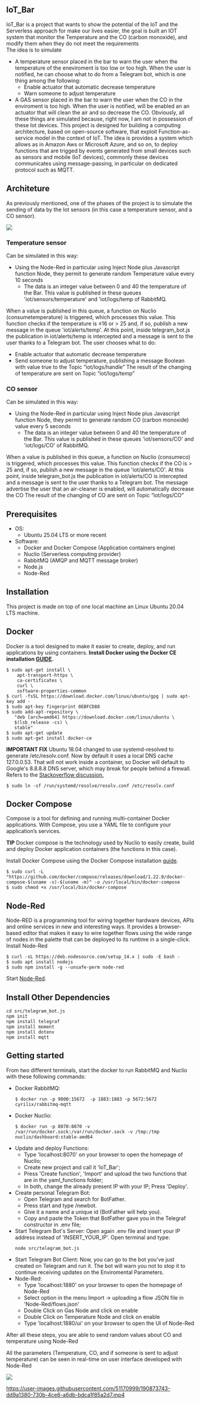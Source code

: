 ## IoT_Bar
IoT_Bar is a project that wants to show the potential of the IoT and the Serverless approach for make our lives easier, the goal is built an IOT system that monitor the Temperature and the CO (carbon monoxide), and modify them when they do not meet the requirements <br/>
The idea is to simulate 
 * A temperature sensor placed in the bar to warn the user when the temperature of the eneviroment is too low or too high. When the user is notified, he can choose        what to do from a Telegram bot, which is one thing among the following:
    * Enable actuator that automatic decrease temperature
    * Warn someone to adjust temperature
  * A GAS sensor placed in the bar to warn the user when the CO in the enviroment is too high. When the user is notified, will be enabled an an actuator that will         clean the air and so decrease the CO.
Obviously, all these things are simulated because, right now, I am not in possession of these Iot devices.
This project is designed for building a computing architecture, based on open-source software, that exploit Function-as-service model in the context of IoT. The idea is provides a system which allows as in Amazon Aws or Microsoft Azure, and so on, to deploy functions that are trigged by events generated from small devices such as sensors and mobile (IoT devices), commonly these devices communicates using message-passing, in particular on dedicated protocol such as MQTT.<br/>
## Architeture
As previously mentioned, one of the phases of the project is to simulate the sending of data by the Iot sensors (in this case a temperature sensor, and a CO sensor).

<img src="https://github.com/JVALPASS/IoT_Bar/blob/main/doc/architeture_IoT_Bar.png"></br>

### Temperature sensor 
Can be simulated in this way:
  * Using the Node-Red in particular using Inject Node plus Javascript function Node, they permit to generate random Temperature value every 10 seconds
     *  The data is an integer value between 0 and 40 the temperature of the Bar. This value is published in these queues 'iot/sensors/temperature' and 'iot/logs/temp          of RabbitMQ.
     
When a value is published in this queue, a function on Nuclio (consumetemperature) is triggered, which processes this value. This function checks if the temperature is ≤16 or > 25 and, if so, publish a new message in the queue 'iot/alerts/temp'.
At this point, inside telegram_bot.js the publication in iot/alerts/temp is intercepted and a message is sent to the user thanks to a Telegram bot.
The user chooses what to do:
 * Enable actuator that automatic decrease temperature
 * Send someone to adjust temperature, publishing a message Boolean with value true to the Topic “iot/logs/handle”
The result of the changing of temperature are sent on Topic “iot/logs/temp”
### CO sensor 
Can be simulated in this way:
  * Using the Node-Red in particular using Inject Node plus Javascript function Node, they permit to generate random CO (carbon monoxide) value every 5 seconds
     *  The data is an integer value between 0 and 40 the temperature of the Bar. This value is published in these queues 'iot/sensors/CO' and 'iot/logs/CO'                   of RabbitMQ.
   
When a value is published in this queue, a function on Nuclio (consumeco) is triggered, which processes this value. This function checks if the CO is > 25 and, if so, publish a new message in the queue 'iot/alerts/CO'.
At this point, inside telegram_bot.js the publication in iot/alerts/CO is intercepted and a message is sent to the user thanks to a Telegram bot.
The message advertise the user that an air-cleaner is enabled, will automatically decrease the CO
The result of the changing of CO are sent on Topic “iot/logs/CO”

## Prerequisites
* OS:
    * Ubuntu 25.04 LTS or more recent
* Software:
    * Docker and Docker Compose (Application containers engine)
    * Nuclio (Serverless computing provider)
    * RabbitMQ (AMQP and MQTT message broker)
    * Node.js
    * Node-Red
## Installation
This project is made on top of one local machine an Linux Ubuntu 20.04 LTS machine.
## Docker
Docker is a tool designed to make it easier to create, deploy, and run applications by using containers.
**Install Docker using the Docker CE installation [GUIDE](https://docs.docker.com/engine/install/ubuntu/).**<br/>
```$ sudo apt-get update
$ sudo apt-get install \
    apt-transport-https \
    ca-certificates \
    curl \
    software-properties-common
$ curl -fsSL https://download.docker.com/linux/ubuntu/gpg | sudo apt-key add -
$ sudo apt-key fingerprint 0EBFCD88
$ sudo add-apt-repository \
   "deb [arch=amd64] https://download.docker.com/linux/ubuntu \
   $(lsb_release -cs) \
   stable"
$ sudo apt-get update
$ sudo apt-get install docker-ce
```
**IMPORTANT FIX** Ubuntu 18.04 changed to use systemd-resolved to generate /etc/resolv.conf. Now by default it uses a local DNS cache 127.0.0.53. That will not work inside a container, so Docker will default to Google's 8.8.8.8 DNS server, which may break for people behind a firewall. Refers to the [Stackoverflow discussion.](https://github.com/spagnuolocarmine/serverless-computing-for-iot#:~:text=Stackoverflow%20discussion.)
```
$ sudo ln -sf /run/systemd/resolve/resolv.conf /etc/resolv.conf
```
## Docker Compose
Compose is a tool for defining and running multi-container Docker applications. With Compose, you use a YAML file to configure your application’s services.

**TIP** Docker compose is the technology used by Nuclio to easily create, build and deploy Docker application containers (the functions in this case).

Install Docker Compose using the Docker Compose installation [guide](https://docs.docker.com/compose/install/#install-compose).
```
$ sudo curl -L "https://github.com/docker/compose/releases/download/1.22.0/docker-compose-$(uname -s)-$(uname -m)" -o /usr/local/bin/docker-compose
$ sudo chmod +x /usr/local/bin/docker-compose
```
## Node-Red
Node-RED is a programming tool for wiring together hardware devices, APIs and online services in new and interesting ways.
It provides a browser-based editor that makes it easy to wire together flows using the wide range of nodes in the palette that can be deployed to its runtime in a single-click.
Install Node-Red
```
$ curl -sL https://deb.nodesource.com/setup_14.x | sudo -E bash -
$ sudo apt install nodejs
$ sudo npm install -g --unsafe-perm node-red
```
Start [Node-Red](https://nodered.org/docs/getting-started/local).
## Install Other Dependencies
  ```
  cd src/telegram_bot.js
  npm init
  npm install telegraf
  npm install moment
  npm install dotenv
  npm install mqtt
  ```
## Getting started
From two different terminals, start the docker to run RabbitMQ and Nuclio with these following commands:
* Docker RabbitMQ:
   ```
   $ docker run -p 9000:15672  -p 1883:1883 -p 5672:5672  cyrilix/rabbitmq-mqtt
   ```
* Docker Nuclio:
   ```
   $ docker run -p 8070:8070 -v /var/run/docker.sock:/var/run/docker.sock -v /tmp:/tmp nuclio/dashboard:stable-amd64
   ```
* Update and deploy Functions:
   * Type 'localhost:8070' on your browser to open the homepage of Nuclio;
   * Create new project and call it 'IoT_Bar';
   * Press 'Create function', 'Import' and upload the two functions that are in the yaml_functions folder;
   * In both, change the already present IP with your IP;
   Press 'Deploy'.
* Create personal Telegram Bot:
   * Open Telegram and search for BotFather.
   * Press start and type /newbot.
   * Give it a name and a unique id (BotFather will help you).
   * Copy and paste the Token that BotFather gave you in the Telegraf constructor in .env file;
* Start Telegram Bot's Server:
   Open again .env file and insert your IP address instead of 'INSERT_YOUR_IP'.
   Open terminal and type:
   ```
   node src/telegram_bot.js
   ```
* Start Telegram Bot Client:
   Now, you can go to the bot you've just created on Telegram and run it.
   The bot will warn you not to stop it to continue receiving updates on the Enviromental Parameters.
* Node-Red:
   * Type 'localhost:1880' on your browser to open the homepage of Node-Red
   * Select option in the menu Import -> uploading a flow JSON file in 'Node-Red/flows.json'
   * Double Click on Gas Node and click on enable
   * Double Click on Temperature Node and click on enable
   * Type 'localhost:1880/ui' on your browser to open the UI of Node-Red
 
After all these steps, you are able to send random values about CO and temperature using Node-Red

All the parameters (Temperature, CO, and if someone is sent to adjust temperature) can be seen in real-time on user interface developed with Node-Red

<img src="https://github.com/JVALPASS/IoT_Bar/blob/main/doc/Node_Red_UI.png"></br>

https://user-images.githubusercontent.com/51170999/190873743-dd9a1380-730b-4ce6-a6db-bdca1f85a2d7.mp4


